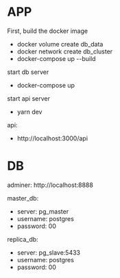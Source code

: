 # APP

First, build the docker image

-   docker volume create db_data
-   docker network create db_cluster
-   docker-compose up --build

start db server

-   docker-compose up

start api server

-   yarn dev

api:

-   http://localhost:3000/api

# DB

adminer: http://localhost:8888

master_db:

-   server: pg_master
-   username: postgres
-   password: 00

replica_db:

-   server: pg_slave:5433
-   username: postgres
-   password: 00

